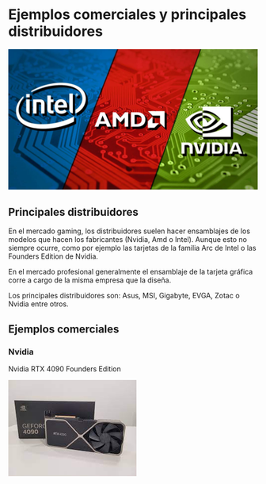 # Ejemplos comerciales y principales distribuidores
![intelNvidiaAmd](/Imagenes/intelNvidiaAmd.jpg)

## Principales distribuidores

En el mercado gaming, los distribuidores suelen hacer ensamblajes de los modelos que hacen los fabricantes (Nvidia, Amd o Intel). Aunque esto no siempre ocurre, como por ejemplo las tarjetas de la familia Arc de Intel o las Founders Edition de Nvidia.

En el mercado profesional generalmente el ensamblaje de la tarjeta gráfica corre a cargo de la misma empresa que la diseña.

Los principales distribuidores son: Asus, MSI, Gigabyte, EVGA, Zotac o Nvidia entre otros.

## Ejemplos comerciales

### Nvidia

Nvidia RTX 4090 Founders Edition

![4090](/Imagenes/4090.jpg)
